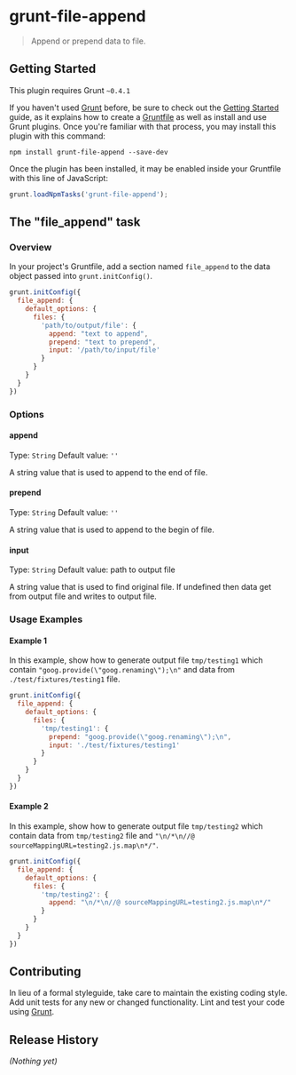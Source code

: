 # grunt-file-append

> Append or prepend data to file.

## Getting Started
This plugin requires Grunt `~0.4.1`

If you haven't used [Grunt](http://gruntjs.com/) before, be sure to check out the [Getting Started](http://gruntjs.com/getting-started) guide, as it explains how to create a [Gruntfile](http://gruntjs.com/sample-gruntfile) as well as install and use Grunt plugins. Once you're familiar with that process, you may install this plugin with this command:

```shell
npm install grunt-file-append --save-dev
```

Once the plugin has been installed, it may be enabled inside your Gruntfile with this line of JavaScript:

```js
grunt.loadNpmTasks('grunt-file-append');
```

## The "file_append" task

### Overview
In your project's Gruntfile, add a section named `file_append` to the data object passed into `grunt.initConfig()`.

```js
grunt.initConfig({
  file_append: {
    default_options: {
      files: {
        'path/to/output/file': {
          append: "text to append",
          prepend: "text to prepend",
          input: '/path/to/input/file'
        }
      }
    }
  }
})
```

### Options

#### append
Type: `String`
Default value: `''`

A string value that is used to append to the end of file.

#### prepend
Type: `String`
Default value: `''`

A string value that is used to append to the begin of file.

#### input
Type: `String`
Default value: path to output file

A string value that is used to find original file. If undefined then data get from output file and writes to output file.

### Usage Examples

#### Example 1
In this example, show how to generate output file `tmp/testing1` which contain `"goog.provide(\"goog.renaming\");\n"` and data from `./test/fixtures/testing1` file.

```js
grunt.initConfig({
  file_append: {
    default_options: {
      files: {
        'tmp/testing1': {
          prepend: "goog.provide(\"goog.renaming\");\n",
          input: './test/fixtures/testing1'
        }
      }
    }
  }
})
```

#### Example 2
In this example, show how to generate output file `tmp/testing2` which contain data from `tmp/testing2` file and `"\n/*\n//@ sourceMappingURL=testing2.js.map\n*/"`.

```js
grunt.initConfig({
  file_append: {
    default_options: {
      files: {
        'tmp/testing2': {
          append: "\n/*\n//@ sourceMappingURL=testing2.js.map\n*/"
        }
      }
    }
  }
})
```

## Contributing
In lieu of a formal styleguide, take care to maintain the existing coding style. Add unit tests for any new or changed functionality. Lint and test your code using [Grunt](http://gruntjs.com/).

## Release History
_(Nothing yet)_